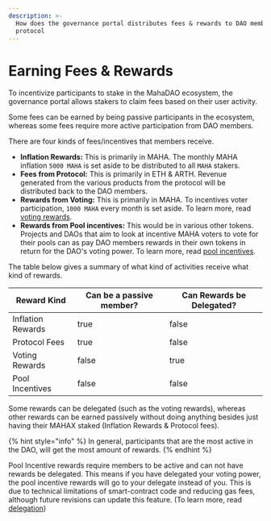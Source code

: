 ```yaml
---
description: >-
  How does the governance portal distributes fees & rewards to DAO membe in the
  protocol
---
```


# Earning Fees & Rewards

To incentivize participants to stake in the MahaDAO ecosystem, the governance portal allows stakers to claim fees based on their user activity.

Some fees can be earned by being passive participants in the ecosystem, whereas some fees require more active participation from DAO members.

There are four kinds of fees/incentives that members receive.

* **Inflation Rewards:** This is primarily in MAHA. The monthly MAHA inflation `5000 MAHA` is set aside to be distributed to all `MAHA` stakers.&#x20;
* **Fees from Protocol:** This is primarily in ETH & ARTH. Revenue generated from the various products from the protocol will be distributed back to the DAO members.
* **Rewards from Voting:** This is primarily in MAHA. To incentives voter participation, `1000 MAHA` every month is set aside. To learn more, read [voting rewards](delegation-and-voting-rewards.md).
* **Rewards from Pool incentives:** This would be in various other tokens. Projects and DAOs that aim to look at incentive MAHA voters to vote for their pools can as pay DAO members rewards in their own tokens in return for the DAO's voting power. To learn more, read [pool incentives](pool-incentives/).

The table below gives a summary of what kind of activities receive what kind of rewards.

<table><thead><tr><th>Reward Kind</th><th data-type="checkbox">Can be a passive member?</th><th data-type="checkbox">Can Rewards be Delegated?</th></tr></thead><tbody><tr><td>Inflation Rewards</td><td>true</td><td>false</td></tr><tr><td>Protocol Fees</td><td>true</td><td>false</td></tr><tr><td>Voting Rewards</td><td>false</td><td>true</td></tr><tr><td>Pool Incentives</td><td>false</td><td>false</td></tr></tbody></table>

Some rewards can be delegated (such as the voting rewards), whereas other rewards can be earned passively without doing anything besides just having their MAHAX staked (Inflation Rewards & Protocol fees).

{% hint style="info" %}
In general, participants that are the most active in the DAO, will get the most amount of rewards.&#x20;
{% endhint %}

Pool Incentive rewards require members to be active and can not have rewards be delegated. This means if you have delegated your voting power, the pool incentive rewards will go to your delegate instead of you. This is due to technical limitations of smart-contract code and reducing gas fees, although future revisions can update this feature. (To learn more, read [delegation](delegation-and-voting-rewards.md))
